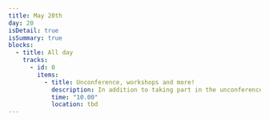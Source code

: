 ```yaml
---
title: May 20th
day: 20
isDetail: true
isSummary: true
blocks:
  - title: All day
    tracks:
      - id: 0
        items:
          - title: Unconference, workshops and more!
            description: In addition to taking part in the unconference, you can meet our sponsors, dissect code problems in lab sessions with experienced experts, signup for a workshop or just hang out and code with new friends. 
            time: "10.00"
            location: tbd
---
```

